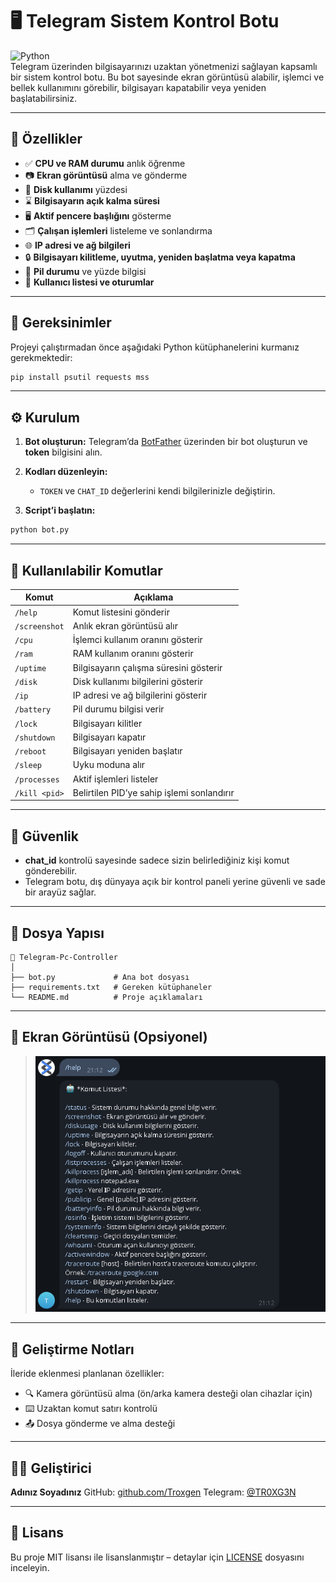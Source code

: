 

# 🖥️ Telegram Sistem Kontrol Botu

![Python](https://img.shields.io/badge/Python-3.6%2B-blue.svg)  
Telegram üzerinden bilgisayarınızı uzaktan yönetmenizi sağlayan kapsamlı bir sistem kontrol botu. Bu bot sayesinde ekran görüntüsü alabilir, işlemci ve bellek kullanımını görebilir, bilgisayarı kapatabilir veya yeniden başlatabilirsiniz.

---

## 📌 Özellikler

- ✅ **CPU ve RAM durumu** anlık öğrenme
- 📷 **Ekran görüntüsü** alma ve gönderme
- 💾 **Disk kullanımı** yüzdesi
- ⌛ **Bilgisayarın açık kalma süresi**
- 🖥️ **Aktif pencere başlığını** gösterme
- 🗂️ **Çalışan işlemleri** listeleme ve sonlandırma
- 🌐 **IP adresi ve ağ bilgileri**
- 🔒 **Bilgisayarı kilitleme, uyutma, yeniden başlatma veya kapatma**
- 🔋 **Pil durumu** ve yüzde bilgisi
- 👥 **Kullanıcı listesi ve oturumlar**

---

## 🧰 Gereksinimler

Projeyi çalıştırmadan önce aşağıdaki Python kütüphanelerini kurmanız gerekmektedir:

```bash
pip install psutil requests mss
````

---

## ⚙️ Kurulum

1. **Bot oluşturun:** Telegram’da [BotFather](https://t.me/BotFather) üzerinden bir bot oluşturun ve **token** bilgisini alın.
2. **Kodları düzenleyin:**

   * `TOKEN` ve `CHAT_ID` değerlerini kendi bilgilerinizle değiştirin.
3. **Script’i başlatın:**

```bash
python bot.py
```

---

## 💬 Kullanılabilir Komutlar

| Komut         | Açıklama                                   |
| ------------- | ------------------------------------------ |
| `/help`       | Komut listesini gönderir                   |
| `/screenshot` | Anlık ekran görüntüsü alır                 |
| `/cpu`        | İşlemci kullanım oranını gösterir          |
| `/ram`        | RAM kullanım oranını gösterir              |
| `/uptime`     | Bilgisayarın çalışma süresini gösterir     |
| `/disk`       | Disk kullanımı bilgilerini gösterir        |
| `/ip`         | IP adresi ve ağ bilgilerini gösterir       |
| `/battery`    | Pil durumu bilgisi verir                   |
| `/lock`       | Bilgisayarı kilitler                       |
| `/shutdown`   | Bilgisayarı kapatır                        |
| `/reboot`     | Bilgisayarı yeniden başlatır               |
| `/sleep`      | Uyku moduna alır                           |
| `/processes`  | Aktif işlemleri listeler                   |
| `/kill <pid>` | Belirtilen PID’ye sahip işlemi sonlandırır |

---

## 🔐 Güvenlik

* **chat\_id** kontrolü sayesinde sadece sizin belirlediğiniz kişi komut gönderebilir.
* Telegram botu, dış dünyaya açık bir kontrol paneli yerine güvenli ve sade bir arayüz sağlar.

---

## 📁 Dosya Yapısı

```
📁 Telegram-Pc-Controller
│
├── bot.py             # Ana bot dosyası
├── requirements.txt   # Gereken kütüphaneler
└── README.md          # Proje açıklamaları
```

---

## 📸 Ekran Görüntüsü (Opsiyonel)

>![/help](EkranGörüntüsü/01.png)

---

## 🧠 Geliştirme Notları

İleride eklenmesi planlanan özellikler:

* 🔍 Kamera görüntüsü alma (ön/arka kamera desteği olan cihazlar için)
* ⌨️ Uzaktan komut satırı kontrolü
* 📤 Dosya gönderme ve alma desteği

---

## 👨‍💻 Geliştirici

**Adınız Soyadınız**
GitHub: [github.com/Troxgen](https://github.com/Troxgen)
Telegram: [@TR0XG3N](https://t.me/@TR0XG3N)

---

## 📜 Lisans

Bu proje MIT lisansı ile lisanslanmıştır – detaylar için [LICENSE](./LICENSE) dosyasını inceleyin.

